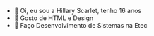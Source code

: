 - 👋 Oi, eu sou a Hillary Scarlet, tenho 16 anos
- 👀 Gosto de HTML e Design
- 🌱 Faço Desenvolvimento de Sistemas na Etec
